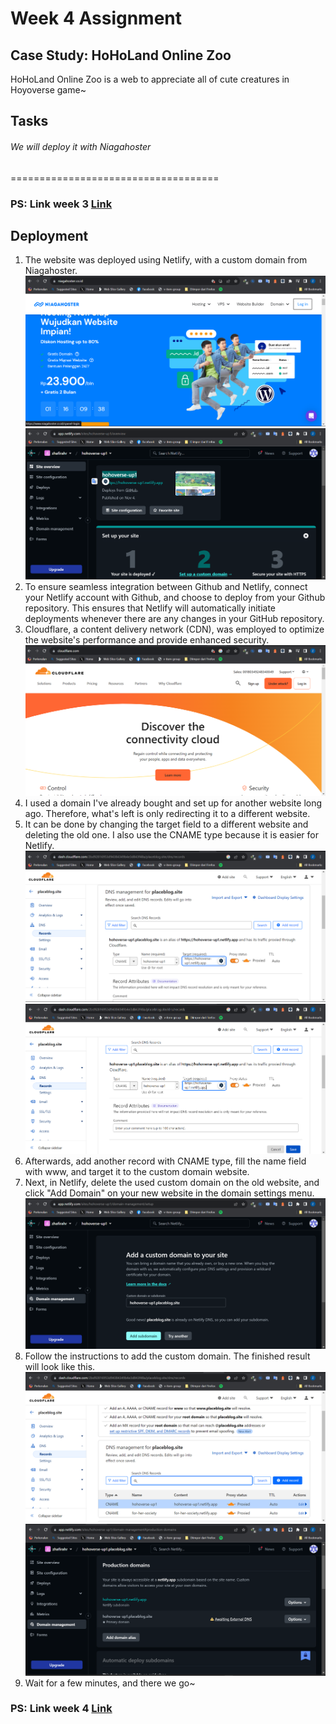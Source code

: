 # Week 4 Assignment
## Case Study: HoHoLand Online Zoo
HoHoLand Online Zoo is a web to appreciate all of cute creatures in Hoyoverse game~
## Tasks
###### We will deploy it with Niagahoster 
====================================
### PS: Link week 3 [Link](https://hohoverse-up1.netlify.app/)
## Deployment
1. The website was deployed using Netlify, with a custom domain from Niagahoster.
![image](assets/Screenshot%202023-11-10%20215042.png)
![image](assets/Screenshot%202023-11-10%20221140.png)
2. To ensure seamless integration between Github and Netlify, connect your Netlify account with Github, and choose to deploy from your Github repository. This ensures that Netlify will automatically initiate deployments whenever there are any changes in your GitHub repository.
3. Cloudflare, a content delivery network (CDN), was employed to optimize the website's performance and provide enhanced security.
![image](assets/Screenshot%202023-11-10%20215549.png)
4. I used a domain I've already bought and set up for another website long ago. Therefore, what's left is only redirecting it to a different website.
5. It can be done by changing the target field to a different website and deleting the old one. I also use the CNAME type because it is easier for Netlify.
![image](assets/Screenshot%202023-11-10%20221410.png)
![image](assets/Screenshot%202023-11-10%20221432.png)
6. Afterwards, add another record with CNAME type, fill the name field with www, and target it to the custom domain website.
7. Next, in Netlify, delete the used custom domain on the old website, and click "Add Domain" on your new website in the domain settings menu.
![image](assets/Screenshot%202023-11-10%20222117.png)
8. Follow the instructions to add the custom domain. The finished result will look like this.
![image](assets/Screenshot%202023-11-10%20221941.png)
![image](assets/Screenshot%202023-11-10%20222150.png)
9. Wait for a few minutes, and there we go~
### PS: Link week 4 [Link](https://hohoverse-up1.placeblog.site/)
